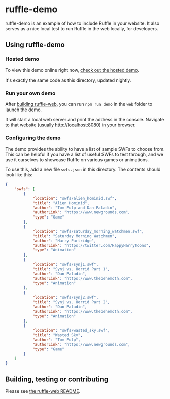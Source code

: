 # ruffle-demo

ruffle-demo is an example of how to include Ruffle in your website.
It also serves as a nice local test to run Ruffle in the web locally, for developers.

## Using ruffle-demo

### Hosted demo

To view this demo online right now, [check out the hosted demo](https://ruffle.rs/demo).

It's exactly the same code as this directory, updated nightly.

### Run your own demo

After [building ruffle-web](https://github.com/ruffle-rs/ruffle/blob/master/web/README.md#building-from-source),
you can run `npm run demo` in the `web` folder to launch the demo.

It will start a local web server and print the address in the console.
Navigate to that website (usually [http://localhost:8080](http://localhost:8080)) in your browser.

### Configuring the demo

The demo provides the ability to have a list of sample SWFs to choose from.
This can be helpful if you have a list of useful SWFs to test through, and we use it ourselves
to showcase Ruffle on various games or animations.

To use this, add a new file `swfs.json` in this directory. The contents should look like this:

```json
{
    "swfs": [
        {
            "location": "swfs/alien_hominid.swf",
            "title": "Alien Hominid",
            "author": "Tom Fulp and Dan Paladin",
            "authorLink": "https://www.newgrounds.com",
            "type": "Game"
        },
        {
            "location": "swfs/saturday_morning_watchmen.swf",
            "title": "Saturday Morning Watchmen",
            "author": "Harry Partridge",
            "authorLink": "https://twitter.com/HappyHarryToons",
            "type": "Animation"
        },
        {
            "location": "swfs/synj1.swf",
            "title": "Synj vs. Horrid Part 1",
            "author": "Dan Paladin",
            "authorLink": "https://www.thebehemoth.com",
            "type": "Animation"
        },
        {
            "location": "swfs/synj2.swf",
            "title": "Synj vs. Horrid Part 2",
            "author": "Dan Paladin",
            "authorLink": "https://www.thebehemoth.com",
            "type": "Animation"
        },
        {
            "location": "swfs/wasted_sky.swf",
            "title": "Wasted Sky",
            "author": "Tom Fulp",
            "authorLink": "https://www.newgrounds.com",
            "type": "Game"
        }
    ]
}
```

## Building, testing or contributing

Please see [the ruffle-web README](https://github.com/ruffle-rs/ruffle/blob/master/web/README.md).
